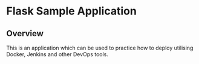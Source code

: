 # Flask Sample Application

## Overview

This is an application which can be used to practice how to deploy utilising Docker, Jenkins and other DevOps tools.